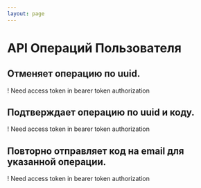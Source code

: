```yaml
---
layout: page
---
```


# API Операций Пользователя

<GlobalAuth />

## Отменяет операцию по uuid.
! Need access token in bearer token authorization

<InteractiveUserOperationsAPIEndpoint1 />

## Подтверждает операцию по uuid и коду.
! Need access token in bearer token authorization

<InteractiveUserOperationsAPIEndpoint2 />

## Повторно отправляет код на email для указанной операции.
! Need access token in bearer token authorization

<InteractiveUserOperationsAPIEndpoint3 />

<script setup>
import InteractiveUserOperationsAPIEndpoint1 from '../../.vitepress/theme/components/InteractiveUserOperationsAPIEndpoint1.vue'
import InteractiveUserOperationsAPIEndpoint2 from '../../.vitepress/theme/components/InteractiveUserOperationsAPIEndpoint2.vue'
import InteractiveUserOperationsAPIEndpoint3 from '../../.vitepress/theme/components/InteractiveUserOperationsAPIEndpoint3.vue'
import GlobalAuth from '../../.vitepress/theme/components/GlobalAuth.vue'
import SimpleOutline from '../../.vitepress/theme/components/SimpleOutline.vue'
</script>

<SimpleOutline :items="[
  { text: 'Cancels operation by uuid.', anchor: '#cancels-operation-by-uuid' },
  { text: 'Confirms operation by uuid and code.', anchor: '#confirms-operation-by-uuid-and-code' },
  { text: 'Resends code to email for specified operation.', anchor: '#resends-code-to-email-for-specified-operation' }
]" />
